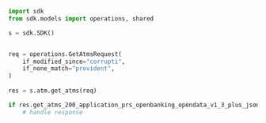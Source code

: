 <!-- Start SDK Example Usage -->
```python
import sdk
from sdk.models import operations, shared

s = sdk.SDK()


req = operations.GetAtmsRequest(
    if_modified_since="corrupti",
    if_none_match="provident",
)
    
res = s.atm.get_atms(req)

if res.get_atms_200_application_prs_openbanking_opendata_v1_3_plus_json_object is not None:
    # handle response
```
<!-- End SDK Example Usage -->